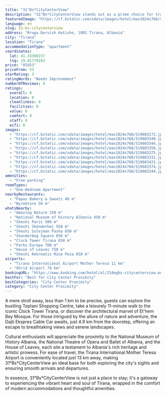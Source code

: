 ```yaml
---
title: "31°Bs*CityCenterView"
description: "31°Bs*CityCenterView stands out as a prime choice for travelers seeking the perfect blend of convenience and comfort in Tirana."
featuredImage: "https://cf.bstatic.com/xdata/images/hotel/max1024x768/519603172.jpg?k=272b66e11bd21477790b772468896735ea3c12b4a873ba2673ee2e972c629635&o=&hp=1"
language: en
slug: 31-bs-citycenterview
address: "Rruga Dervish Hatixhe, 1001 Tirana, Albania"
city: "Tirana"
location: "Tirana"
accommodationType: "apartment"
coordinates:
  lat: 41.33360237
  lng: 19.81770193
price: "US$53"
priceFrom: 53
starRating: 3
ratingWords: "Needs Improvement"
numberOfReviews: 0
ratings:
  overall: 0
  location: 0
  cleanliness: 0
  facilities: 0
  value: 0
  comfort: 0
  staff: 0
  wifi: 0
images:
  - "https://cf.bstatic.com/xdata/images/hotel/max1024x768/519603172.jpg?k=272b66e11bd21477790b772468896735ea3c12b4a873ba2673ee2e972c629635&o=&hp=1"
  - "https://cf.bstatic.com/xdata/images/hotel/max1024x768/519603340.jpg?k=51471966604df8acec8ef7a68fe1e527ce503b0c7f035a577f0b343dbd788c9d&o=&hp=1"
  - "https://cf.bstatic.com/xdata/images/hotel/max1024x768/519603344.jpg?k=e4c1fc29e5af20481248be0ae251317ff34235ef59143f1a5c7c45b52bb44928&o=&hp=1"
  - "https://cf.bstatic.com/xdata/images/hotel/max1024x768/519603358.jpg?k=7a8f521d2d9a460a1064465af069240e0c9f9cebb6d1535e1a65fc727246cdd6&o=&hp=1"
  - "https://cf.bstatic.com/xdata/images/hotel/max1024x768/519603375.jpg?k=513f2d571190bc1e3600097ef4bc378fcd6eaf3e4eabeff6787d11f7c5bb8e5e&o=&hp=1"
  - "https://cf.bstatic.com/xdata/images/hotel/max1024x768/519603331.jpg?k=9b77d9aa7534c2bf90f3b414d58da9845526d2f73185dfd940c96db23d2520d1&o=&hp=1"
  - "https://cf.bstatic.com/xdata/images/hotel/max1024x768/519603421.jpg?k=ea7837faf346be760e1ed735496d28f04bd05886b698c051f515ea44d81984d1&o=&hp=1"
  - "https://cf.bstatic.com/xdata/images/hotel/max1024x768/519603374.jpg?k=b7b922772b120e95bfd7ef270e38bdb2a7a565c0e6eb73dfbad4ce4269169aa1&o=&hp=1"
  - "https://cf.bstatic.com/xdata/images/hotel/max1024x768/519603244.jpg?k=9af06e48e757fda9512bdc82c55682b02d98941239737605b8f2440eb5a05fb8&o=&hp=1"
amenities:
  - "Free parking"
roomTypes:
  - "One-Bedroom Apartment"
nearbyRestaurants:
  - "Papas Bakery & Sweets 40 m"
  - "Byrektore 50 m"
whatsNearby:
  - "Amazing Nature 150 m"
  - "National Museum of History Albania 450 m"
  - "Sheshi Paris 500 m"
  - "Sheshi Skënderbej 550 m"
  - "Sheshi Sulejman Pasha 650 m"
  - "Skanderbeg Square 650 m"
  - "Clock Tower Tirana 650 m"
  - "Parku Europa 700 m"
  - "House of Leaves 750 m"
  - "Sheshi Rekreativ Mine Peza 850 m"
airports:
  - "Tirana International Airport Mother Teresa 11 km"
  - "Ohrid Airport 79 km"
bookingURL: "https://www.booking.com/hotel/al/31degbs-citycenterview.en-gb.html?aid=8035640"
bestFor: "Best for City Center Proximity"
bestCategories: "City Center Proximity"
category: "City Center Proximity"
---
```


A mere stroll away, less than 1 km to be precise, guests can explore the bustling Toptani Shopping Centre, take a leisurely 11-minute walk to the iconic Clock Tower Tirana, or discover the architectural marvel of Et'hem Bey Mosque. For those intrigued by the allure of nature and adventure, the Dajti Ekspres Cable Car awaits, just 4.9 km from the doorstep, offering an escape to breathtaking views and serene landscapes.

Cultural enthusiasts will appreciate the proximity to the National Museum of History Albania, the National Theatre of Opera and Ballet of Albania, and the House of Leaves, each site a testament to Albania's rich heritage and artistic prowess. For ease of travel, the Tirana International Mother Teresa Airport is conveniently located just 13 km away, making 31°Bs*CityCenterView an ideal base for both exploring the city's sights and ensuring smooth arrivals and departures.

In essence, 31°Bs*CityCenterView is not just a place to stay; it's a gateway to experiencing the vibrant heart and soul of Tirana, wrapped in the comfort of modern accommodations and thoughtful amenities.